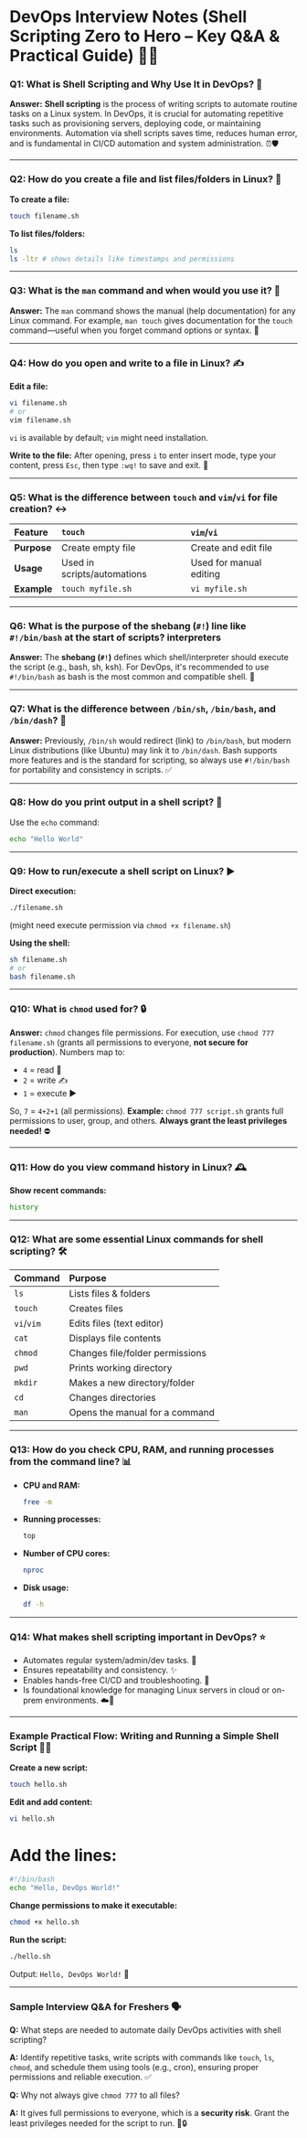 # DevOps Interview Notes (Shell Scripting Zero to Hero – Key Q&A & Practical Guide) 📜🚀

### Q1: What is Shell Scripting and Why Use It in DevOps? 🤖

**Answer:**
**Shell scripting** is the process of writing scripts to automate routine tasks on a Linux system. In DevOps, it is crucial for automating repetitive tasks such as provisioning servers, deploying code, or maintaining environments. Automation via shell scripts saves time, reduces human error, and is fundamental in CI/CD automation and system administration. ⏰🛡️

---

### Q2: How do you create a file and list files/folders in Linux? 📂

**To create a file:**
```bash
touch filename.sh
````

**To list files/folders:**

```bash
ls
ls -ltr # shows details like timestamps and permissions
```

-----

### Q3: What is the `man` command and when would you use it? 🤔

**Answer:**
The `man` command shows the manual (help documentation) for any Linux command. For example, `man touch` gives documentation for the `touch` command—useful when you forget command options or syntax. 📖

-----

### Q4: How do you open and write to a file in Linux? ✍️

**Edit a file:**

```bash
vi filename.sh
# or
vim filename.sh
```

`vi` is available by default; `vim` might need installation.

**Write to the file:**
After opening, press `i` to enter insert mode, type your content, press `Esc`, then type `:wq!` to save and exit. 💾

-----

### Q5: What is the difference between `touch` and `vim`/`vi` for file creation? ↔️

| Feature   | `touch`                       | `vim`/`vi`                        |
| :-------- | :---------------------------- | :-------------------------------- |
| **Purpose** | Create empty file             | Create and edit file             |
| **Usage** | Used in scripts/automations   | Used for manual editing          |
| **Example** | `touch myfile.sh`             | `vi myfile.sh`                    |

-----

### Q6: What is the purpose of the shebang (`#!`) line like `#!/bin/bash` at the start of scripts?  interpreters

**Answer:**
The **shebang (`#!`)** defines which shell/interpreter should execute the script (e.g., bash, sh, ksh). For DevOps, it's recommended to use `#!/bin/bash` as bash is the most common and compatible shell. 🚀

-----

### Q7: What is the difference between `/bin/sh`, `/bin/bash`, and `/bin/dash`? 🔄

**Answer:**
Previously, `/bin/sh` would redirect (link) to `/bin/bash`, but modern Linux distributions (like Ubuntu) may link it to `/bin/dash`. Bash supports more features and is the standard for scripting, so always use `#!/bin/bash` for portability and consistency in scripts. ✅

-----

### Q8: How do you print output in a shell script? 💬

Use the `echo` command:

```bash
echo "Hello World"
```

-----

### Q9: How to run/execute a shell script on Linux? ▶️

**Direct execution:**

```bash
./filename.sh
```

(might need execute permission via `chmod +x filename.sh`)

**Using the shell:**

```bash
sh filename.sh
# or
bash filename.sh
```

-----

### Q10: What is `chmod` used for? 🔒

**Answer:**
`chmod` changes file permissions. For execution, use `chmod 777 filename.sh` (grants all permissions to everyone, **not secure for production**). Numbers map to:

  * `4` = read 📖
  * `2` = write ✍️
  * `1` = execute ▶️

So, `7` = `4+2+1` (all permissions).
**Example:** `chmod 777 script.sh` grants full permissions to user, group, and others. **Always grant the least privileges needed\!** ⛔

-----

### Q11: How do you view command history in Linux? 🕰️

**Show recent commands:**

```bash
history
```

-----

### Q12: What are some essential Linux commands for shell scripting? 🛠️

| Command     | Purpose                       |
| :---------- | :---------------------------- |
| `ls`        | Lists files & folders         |
| `touch`     | Creates files                 |
| `vi`/`vim`  | Edits files (text editor)     |
| `cat`       | Displays file contents        |
| `chmod`     | Changes file/folder permissions |
| `pwd`       | Prints working directory      |
| `mkdir`     | Makes a new directory/folder  |
| `cd`        | Changes directories           |
| `man`       | Opens the manual for a command |

-----

### Q13: How do you check CPU, RAM, and running processes from the command line? 📊

  * **CPU and RAM:**
    ```bash
    free -m
    ```
  * **Running processes:**
    ```bash
    top
    ```
  * **Number of CPU cores:**
    ```bash
    nproc
    ```
  * **Disk usage:**
    ```bash
    df -h
    ```

-----

### Q14: What makes shell scripting important in DevOps? ⭐

  * Automates regular system/admin/dev tasks. 🔄
  * Ensures repeatability and consistency. ✨
  * Enables hands-free CI/CD and troubleshooting. 🚀
  * Is foundational knowledge for managing Linux servers in cloud or on-prem environments. ☁️🏡

-----

### Example Practical Flow: Writing and Running a Simple Shell Script 👨‍💻

**Create a new script:**

```bash
touch hello.sh
```

**Edit and add content:**

```bash
vi hello.sh
```

# Add the lines:

```bash
#!/bin/bash
echo "Hello, DevOps World!"
```

**Change permissions to make it executable:**

```bash
chmod +x hello.sh
```

**Run the script:**

```bash
./hello.sh
```

Output: `Hello, DevOps World!` 👋

-----

### Sample Interview Q\&A for Freshers 🗣️

**Q:** What steps are needed to automate daily DevOps activities with shell scripting?

**A:** Identify repetitive tasks, write scripts with commands like `touch`, `ls`, `chmod`, and schedule them using tools (e.g., cron), ensuring proper permissions and reliable execution. ✅

**Q:** Why not always give `chmod 777` to all files?

**A:** It gives full permissions to everyone, which is a **security risk**. Grant the least privileges needed for the script to run. 🚨🔒

```
```
